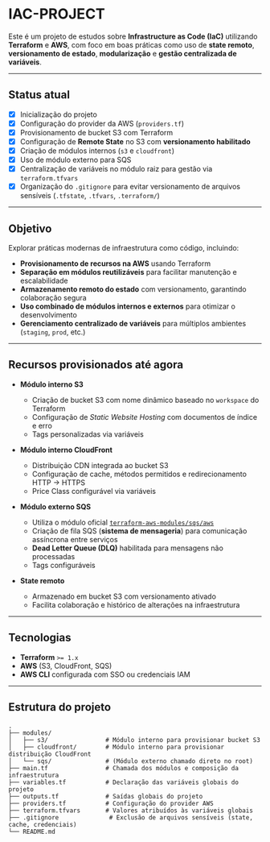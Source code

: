 # IAC-PROJECT

Este é um projeto de estudos sobre **Infrastructure as Code (IaC)** utilizando **Terraform** e **AWS**, com foco em boas práticas como uso de **state remoto**, **versionamento de estado**, **modularização** e **gestão centralizada de variáveis**.

---

## Status atual

- [x] Inicialização do projeto  
- [x] Configuração do provider da AWS (`providers.tf`)  
- [x] Provisionamento de bucket S3 com Terraform  
- [x] Configuração de **Remote State** no S3 com **versionamento habilitado**  
- [x] Criação de módulos internos (`s3` e `cloudfront`)  
- [x] Uso de módulo externo para SQS  
- [x] Centralização de variáveis no módulo raiz para gestão via `terraform.tfvars`  
- [x] Organização do `.gitignore` para evitar versionamento de arquivos sensíveis (`.tfstate`, `.tfvars`, `.terraform/`)  

---

## Objetivo

Explorar práticas modernas de infraestrutura como código, incluindo:

- **Provisionamento de recursos na AWS** usando Terraform  
- **Separação em módulos reutilizáveis** para facilitar manutenção e escalabilidade  
- **Armazenamento remoto do estado** com versionamento, garantindo colaboração segura  
- **Uso combinado de módulos internos e externos** para otimizar o desenvolvimento  
- **Gerenciamento centralizado de variáveis** para múltiplos ambientes (`staging`, `prod`, etc.)  

---

## Recursos provisionados até agora

- **Módulo interno S3**  
  - Criação de bucket S3 com nome dinâmico baseado no `workspace` do Terraform  
  - Configuração de *Static Website Hosting* com documentos de índice e erro  
  - Tags personalizadas via variáveis

- **Módulo interno CloudFront**  
  - Distribuição CDN integrada ao bucket S3  
  - Configuração de cache, métodos permitidos e redirecionamento HTTP → HTTPS  
  - Price Class configurável via variáveis

- **Módulo externo SQS**  
  - Utiliza o módulo oficial [`terraform-aws-modules/sqs/aws`](https://registry.terraform.io/modules/terraform-aws-modules/sqs/aws/latest)  
  - Criação de fila SQS (**sistema de mensageria**) para comunicação assíncrona entre serviços  
  - **Dead Letter Queue (DLQ)** habilitada para mensagens não processadas  
  - Tags configuráveis

- **State remoto**  
  - Armazenado em bucket S3 com versionamento ativado  
  - Facilita colaboração e histórico de alterações na infraestrutura

---

## Tecnologias

- **Terraform** `>= 1.x`  
- **AWS** (S3, CloudFront, SQS)  
- **AWS CLI** configurada com SSO ou credenciais IAM  

---

## Estrutura do projeto

```plaintext
.
├── modules/
│   ├── s3/                # Módulo interno para provisionar bucket S3
│   ├── cloudfront/        # Módulo interno para provisionar distribuição CloudFront
│   └── sqs/               # (Módulo externo chamado direto no root)
├── main.tf                # Chamada dos módulos e composição da infraestrutura
├── variables.tf           # Declaração das variáveis globais do projeto
├── outputs.tf             # Saídas globais do projeto
├── providers.tf           # Configuração do provider AWS
├── terraform.tfvars       # Valores atribuídos às variáveis globais
├── .gitignore              # Exclusão de arquivos sensíveis (state, cache, credenciais)
└── README.md
